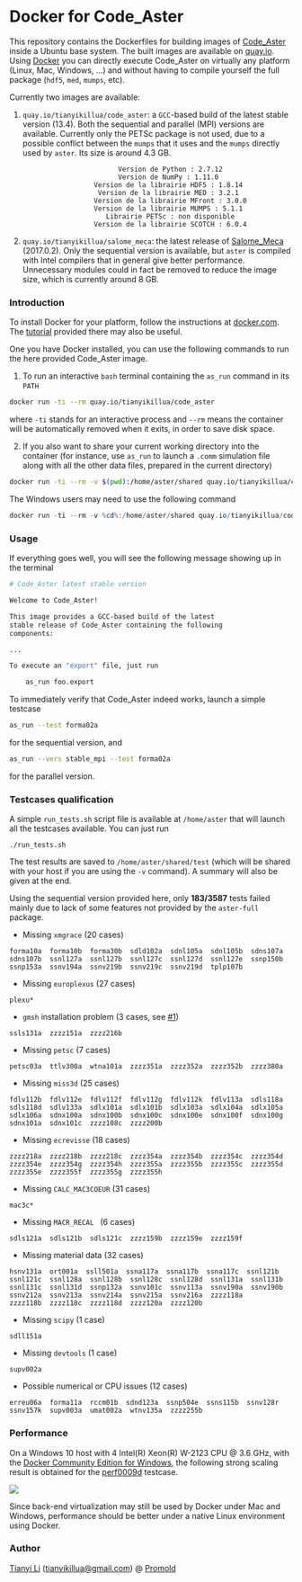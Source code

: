 # Docker for Code_Aster

This repository contains the Dockerfiles for building images of [Code_Aster](https://bitbucket.org/code_aster/codeaster-src) inside a Ubuntu base system. The built images are available on [quay.io](https://quay.io/tianyikillua). Using [Docker](https://www.docker.com/) you can directly execute Code_Aster on virtually any platform (Linux, Mac, Windows, ...) and without having to compile yourself the full package (`hdf5`, `med`, `mumps`, etc).

Currently two images are available:

1. `quay.io/tianyikillua/code_aster`: a `GCC`-based build of the latest stable version (13.4). Both the sequential and parallel (MPI) versions are available. Currently only the PETSc package is not used, due to a possible conflict between the `mumps` that it uses and the `mumps` directly used by `aster`. Its size is around 4.3 GB.

```
                           Version de Python : 2.7.12
                           Version de NumPy : 1.11.0
                     Version de la librairie HDF5 : 1.8.14
                      Version de la librairie MED : 3.2.1
                     Version de la librairie MFront : 3.0.0
                     Version de la librairie MUMPS : 5.1.1
                        Librairie PETSc : non disponible
                     Version de la librairie SCOTCH : 6.0.4
```

2. `quay.io/tianyikillua/salome_meca`: the latest release of [Salome_Meca](https://www.code-aster.org/V2/spip.php?article295) (2017.0.2). Only the sequential version is available, but `aster` is compiled with Intel compilers that in general give better performance. Unnecessary modules could in fact be removed to reduce the image size, which is currently around 8 GB.

### Introduction

To install Docker for your platform, follow the instructions at [docker.com](https://www.docker.com/get-docker). The [tutorial](https://docs.docker.com/get-started) provided there may also be useful.

One you have Docker installed, you can use the following commands to run the here provided Code_Aster image.

1. To run an interactive `bash` terminal containing the `as_run` command in its `PATH`

```sh
docker run -ti --rm quay.io/tianyikillua/code_aster
```

where `-ti` stands for an interactive process and `--rm` means the container will be automatically removed when it exits, in order to save disk space.

2. If you also want to share your current working directory into the container (for instance, use `as_run` to launch a `.comm` simulation file along with all the other data files, prepared in the current directory)

```sh
docker run -ti --rm -v $(pwd):/home/aster/shared quay.io/tianyikillua/code_aster
```

The Windows users may need to use the following command

```powershell
docker run -ti --rm -v %cd%:/home/aster/shared quay.io/tianyikillua/code_aster
```

### Usage

If everything goes well, you will see the following message showing up in the terminal

```sh
# Code_Aster latest stable version

Welcome to Code_Aster!

This image provides a GCC-based build of the latest
stable release of Code_Aster containing the following
components:

...

To execute an "export" file, just run

    as_run foo.export
```

To immediately verify that Code_Aster indeed works, launch a simple testcase

```sh
as_run --test forma02a
```

for the sequential version, and

```sh
as_run --vers stable_mpi --test forma02a
```

for the parallel version.

### Testcases qualification

A simple `run_tests.sh` script file is available at `/home/aster` that will launch all the testcases available. You can just run

```
./run_tests.sh
```

The test results are saved to `/home/aster/shared/test` (which will be shared with your host if you are using the `-v` command). A summary will also be given at the end.

Using the sequential version provided here, only **183/3587** tests failed mainly due to lack of some features not provided by the `aster-full` package.

- Missing `xmgrace` (20 cases)

```
forma10a  forma10b  forma30b  sdld102a  sdnl105a  sdnl105b  sdns107a  sdns107b  ssnl127a  ssnl127b  ssnl127c  ssnl127d  ssnl127e  ssnp150b  ssnp153a  ssnv194a  ssnv219b  ssnv219c  ssnv219d  tplp107b
```

- Missing `europlexus` (27 cases)

```
plexu*
```

- `gmsh` installation problem (3 cases, see [#1](../../issues/1))

```
ssls131a  zzzz151a  zzzz216b
```

- Missing `petsc` (7 cases)

```
petsc03a  ttlv300a  wtna101a  zzzz351a  zzzz352a  zzzz352b  zzzz380a
```

- Missing `miss3d` (25 cases)

```
fdlv112b  fdlv112e  fdlv112f  fdlv112g  fdlv112k  fdlv113a  sdls118a  sdls118d  sdlv133a  sdlx101a  sdlx101b  sdlx103a  sdlx104a  sdlx105a  sdlx106a  sdnx100a  sdnx100b  sdnx100c  sdnx100e  sdnx100f  sdnx100g  sdnx101a  sdnx101c  zzzz108c  zzzz200b
```

- Missing `ecrevisse` (18 cases)

```
zzzz218a  zzzz218b  zzzz218c  zzzz354a  zzzz354b  zzzz354c  zzzz354d  zzzz354e  zzzz354g  zzzz354h  zzzz355a  zzzz355b  zzzz355c  zzzz355d  zzzz355e  zzzz355f  zzzz355g  zzzz355h
```

- Missing `CALC_MAC3COEUR` (31 cases)

```
mac3c*
```

- Missing `MACR_RECAL ` (6 cases)

```
sdls121a  sdls121b  sdls121c  zzzz159b  zzzz159e  zzzz159f
```

- Missing material data (32 cases)

```
hsnv131a  ort001a  ssll501a  ssna117a  ssna117b  ssna117c  ssnl121b  ssnl121c  ssnl128a  ssnl128b  ssnl128c  ssnl128d  ssnl131a  ssnl131b  ssnl131c  ssnl131d  ssnp132a  ssnv101c  ssnv113a  ssnv190a  ssnv190b  ssnv212a  ssnv213a  ssnv214a  ssnv215a  ssnv216a  zzzz118a
zzzz118b  zzzz118c  zzzz118d  zzzz120a  zzzz120b
```

- Missing `scipy` (1 case)

```
sdll151a
```

- Missing `devtools` (1 case)

```
supv002a
```

- Possible numerical or CPU issues (12 cases)

```
erreu06a  forma11a  rccm01b  sdnd123a  ssnp504e  ssns115b  ssnv128r  ssnv157k  supv003a  umat002a  wtnv135a  zzzz255b
```

### Performance

On a Windows 10 host with 4 Intel(R) Xeon(R) W-2123 CPU @ 3.6 GHz, with the [Docker Community Edition for Windows](https://store.docker.com/editions/community/docker-ce-desktop-windows), the following strong scaling result is obtained for the [perf0009d](https://www.code-aster.org/V2/spip.php?article260) testcase.

![](https://user-images.githubusercontent.com/4027283/40848354-3905383e-65bf-11e8-9f5b-3802a155a969.png)

Since back-end virtualization may still be used by Docker under Mac and Windows, performance should be better under a native Linux environment using Docker.

### Author

[Tianyi Li](https://www.linkedin.com/in/tianyikillua) ([tianyikillua@gmail.com](mailto:tianyikillua@gmail.com)) @ [Promold](https://www.linkedin.com/company/promold-paris)
